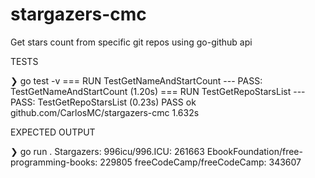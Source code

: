 # stargazers-cmc
Get stars count from specific git repos using go-github api





TESTS

❯ go test -v
=== RUN   TestGetNameAndStartCount
--- PASS: TestGetNameAndStartCount (1.20s)
=== RUN   TestGetRepoStarsList
--- PASS: TestGetRepoStarsList (0.23s)
PASS
ok  	github.com/CarlosMC/stargazers-cmc	1.632s


EXPECTED OUTPUT

❯ go run .
Stargazers:
    996icu/996.ICU: 261663
    EbookFoundation/free-programming-books: 229805
    freeCodeCamp/freeCodeCamp: 343607